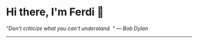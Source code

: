 <h1>Hi there, I'm Ferdi 👋</h1>

<p><em>
  "Don't criticize what you can't understand. " — Bob Dylan
</em></p>

---
